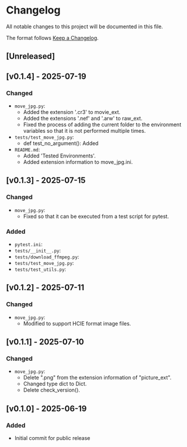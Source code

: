 # Changelog

All notable changes to this project will be documented in this file.

The format follows [Keep a Changelog](https://keepachangelog.com/en/1.0.0/).

## [Unreleased]

## [v0.1.4] - 2025-07-19
### Changed
- `move_jpg.py`: 
  - Added the extension '.cr3' to movie_ext.
  - Added the extensions '.nef' and '.arw' to raw_ext.
  - Fixed the process of adding the current folder to the environment variables so that it is not performed multiple times.
- `tests/test_move_jpg.py`: 
  - def test_no_argument(): Added
- `README.md`: 
  - Added 'Tested Environments'.
  - Added extension information to move_jpg.ini.

## [v0.1.3] - 2025-07-15
### Changed
- `move_jpg.py`: 
  - Fixed so that it can be executed from a test script for pytest.
### Added
- `pytest.ini`: 
- `tests/__init__.py`: 
- `tests/download_ffmpeg.py`: 
- `tests/test_move_jpg.py`: 
- `tests/test_utils.py`: 

## [v0.1.2] - 2025-07-11
### Changed
- `move_jpg.py`: 
  - Modified to support HCIE format image files.

## [v0.1.1] - 2025-07-10
### Changed
- `move_jpg.py`: 
  - Delete ".png" from the extension information of "picture_ext".
  - Changed type dict to Dict.
  - Delete check_version().

## [v0.1.0] - 2025-06-19
### Added
- Initial commit for public release
